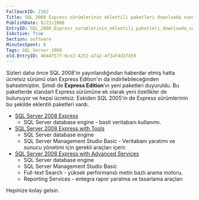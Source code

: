 ```yaml
---
FallbackID: 2162
Title: SQL 2008 Express sürümlerinin eklentili paketleri downloada sunuldu.
PublishDate: 8/23/2008
EntryID: SQL_2008_Express_surumlerinin_eklentili_paketleri_downloada_sunuldu
IsActive: True
Section: software
MinutesSpent: 0
Tags: SQL Server 2008
old.EntryID: 4644f57f-6ce2-4252-a7a2-4f3af4d2f459
---
```

Sizleri daha önce SQL 2008'in yayınlandığından haberdar etmiş hatta
ücretsiz sürümü olan Express Edition'ın da indirilebileceğinden
bahsetmiştim. Şimdi de **Express Edition**'ın yeni paketleri duyuruldu.
Bu paketlerde standart Express sürümüne ek olarak yeni özellikler de
bulunuyor ve hepsi ücretsiz. Eskiden SQL 2005'in de Express sürümlerinin
bu şekilde eklentili paketleri vardı.

-   [SQL Server 2008 Express](http://go.microsoft.com/?linkid=9314315)
    -   SQL Server database engine - basit veritabanı kullanımı.
-   [SQL Server 2008 Express with
    Tools](http://go.microsoft.com/?linkid=9394725)
    -   SQL Server database engine
    -   SQL Server Management Studio Basic - Veritabanı yaratımı ve
        sunucu yönetimi için gerekli araçları içerir.
-   [SQL Server 2008 Express with Advanced
    Services](http://go.microsoft.com/?linkid=9394724)
    -   SQL Server database engine
    -   SQL Server Management Studio Basic
    -   Full-text Search - yüksek performanslı metin bazlı arama motoru.
    -   Reporting Services - entegra rapor yaratma ve tasarlama araçları

Hepinize kolay gelsin.


